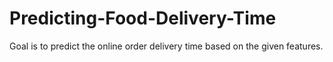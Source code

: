 # Predicting-Food-Delivery-Time
Goal is to predict the online order delivery time based on the given features.

